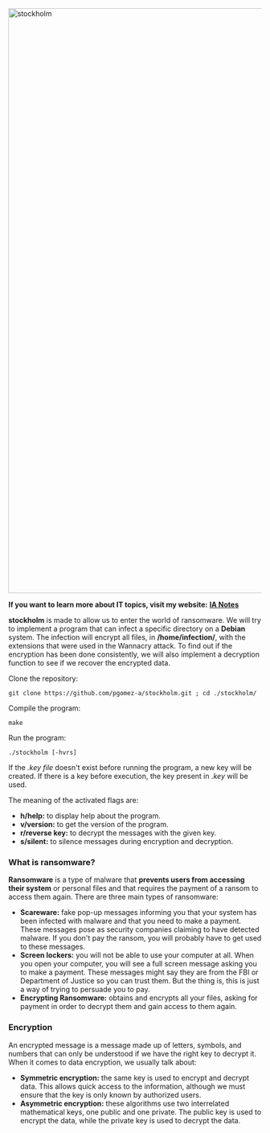 <img width="1163" alt="stockholm" src="https://user-images.githubusercontent.com/74931024/166300457-d3465ac4-13b6-4d84-ab8a-8a9097fac736.png">

**If you want to learn more about IT topics, visit my website:** [**IA Notes**](https://ia-notes.com/)

**stockholm** is made to allow us to enter the world of ransomware. We will try to implement a program that can infect a specific directory on a **Debian** system. The infection will encrypt all files, in **/home/infection/**, with the extensions that were used in the Wannacry attack. To find out if the encryption has been done consistently, we will also implement a decryption function to see if we recover the encrypted data.<br>

Clone the repository:

    git clone https://github.com/pgomez-a/stockholm.git ; cd ./stockholm/

Compile the program:

    make
    
Run the program:

    ./stockholm [-hvrs]
    
If the *.key file* doesn't exist before running the program, a new key will be created. If there is a key before execution, the key present in *.key* will be used.
    
The meaning of the activated flags are:
- **h/help:** to display help about the program.
- **v/version:** to get the version of the program.
- **r/reverse key:** to decrypt the messages with the given key.
- **s/silent:** to silence messages during encryption and decryption.

### What is ransomware?
**Ransomware** is a type of malware that **prevents users from accessing their system** or personal files and that requires the payment of a ransom to access them again. There are three main types of ransomware:

- **Scareware:** fake pop-up messages informing you that your system has been infected with malware and that you need to make a payment. These messages pose as security companies claiming to have detected malware. If you don't pay the ransom, you will probably have to get used to these messages.
- **Screen lockers:** you will not be able to use your computer at all. When you open your computer, you will see a full screen message asking you to make a payment. These messages might say they are from the FBI or Department of Justice so you can trust them. But the thing is, this is just a way of trying to persuade you to pay.
- **Encrypting Ransomware:** obtains and encrypts all your files, asking for payment in order to decrypt them and gain access to them again.

### Encryption
An encrypted message is a message made up of letters, symbols, and numbers that can only be understood if we have the right key to decrypt it. When it comes to data encryption, we usually talk about:
- **Symmetric encryption:** the same key is used to encrypt and decrypt data. This allows quick access to the information, although we must ensure that the key is only known by authorized users.
- **Asymmetric encryption:** these algorithms use two interrelated mathematical keys, one public and one private. The public key is used to encrypt the data, while the private key is used to decrypt the data.
